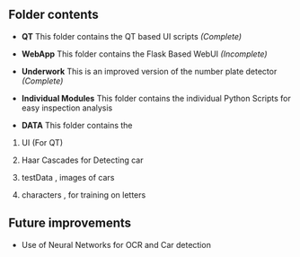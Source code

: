 ## Folder contents

- **QT**
This folder contains the QT based UI scripts *(Complete)*

- **WebApp**
This folder contains the Flask Based WebUI *(Incomplete)*

- **Underwork**
This is an improved version of the number plate detector *(Complete)*

- **Individual Modules**
This folder contains the individual Python Scripts for easy inspection analysis  

- **DATA**
This folder contains the 

1) UI (For QT)

2) Haar Cascades for Detecting car

3) testData , images of cars

4) characters , for training on letters


## Future improvements

- Use of Neural Networks for OCR and Car detection
